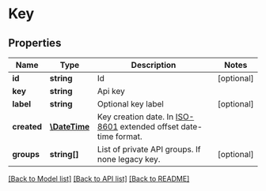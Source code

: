 # Key

## Properties
Name | Type | Description | Notes
------------ | ------------- | ------------- | -------------
**id** | **string** | Id | [optional] 
**key** | **string** | Api key | 
**label** | **string** | Optional key label | [optional] 
**created** | [**\DateTime**](\DateTime.md) | Key creation date. In [ISO-8601](http://en.wikipedia.org/wiki/ISO_8601) extended offset date-time format. | 
**groups** | **string[]** | List of private API groups. If none legacy key. | [optional] 

[[Back to Model list]](../../README.md#documentation-for-models) [[Back to API list]](../../README.md#documentation-for-api-endpoints) [[Back to README]](../../README.md)

